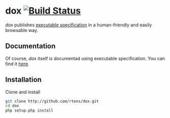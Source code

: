 # dox [![Build Status](https://travis-ci.org/rtens/dox.png?branch=master)](https://travis-ci.org/rtens/dox)

*dox* publishes [executable specification] in a human-friendly and easily browsable way.

[executable specification]: http://specificationbyexample.com/key_ideas.html

## Documentation ##

Of course, *dox* itself is documentad using executable specification. You can find it [here][dox].

[dox]: http://dox.rtens.org/rtens-dox

## Installation ##

Clone and install

```bash
git clone http://github.com/rtens/dox.git
cd dox
php setup.php install
```